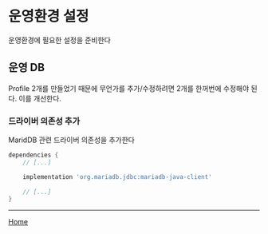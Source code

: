 # 운영환경 설정
운영환경에 필요한 설정을 준비한다

## 운영 DB
Profile 2개를 만들었기 때문에 무언가를 추가/수정하려면 2개를 한꺼번에 수정해야 된다. 이를 개선한다.

### 드라이버 의존성 추가
MaridDB 관련 드라이버 의존성을 추가한다

```groovy
dependencies {
    // [...]

    implementation 'org.mariadb.jdbc:mariadb-java-client'
    
    // [...]
}
```

---
[Home](../README.md)
